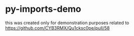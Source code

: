 # py-imports-demo
this was created only for demonstration purposes related to https://github.com/CYB3RMX/Qu1cksc0pe/pull/58
